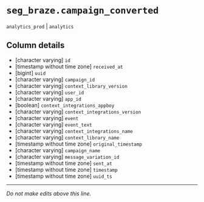 # `seg_braze.campaign_converted`
`analytics_prod` | `analytics`

## Column details
* [character varying] `id`
* [timestamp without time zone] `received_at`
* [bigint]    `uuid`
* [character varying] `campaign_id`
* [character varying] `context_library_version`
* [character varying] `user_id`
* [character varying] `app_id`
* [boolean]   `context_integrations_appboy`
* [character varying] `context_integrations_version`
* [character varying] `event`
* [character varying] `event_text`
* [character varying] `context_integrations_name`
* [character varying] `context_library_name`
* [timestamp without time zone] `original_timestamp`
* [character varying] `campaign_name`
* [character varying] `message_variation_id`
* [timestamp without time zone] `sent_at`
* [timestamp without time zone] `timestamp`
* [timestamp without time zone] `uuid_ts`

-------------------------------------------------------------------------------
*Do not make edits above this line.*
